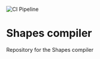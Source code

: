 ![CI Pipeline](https://github.com/octurion/shapes-compiler/workflows/CI%20Pipeline/badge.svg)

# Shapes compiler

Repository for the Shapes compiler
